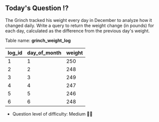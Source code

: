 ## Today's Question ⁉️

The Grinch tracked his weight every day in December to analyze how it changed daily. Write a query to return the weight change (in pounds) for each day, calculated as the difference from the previous day's weight.

Table name: **grinch_weight_log**

| log_id | day_of_month | weight |
|---|---|---|
| 1 | 1 | 250 |
| 2 | 2 | 248 |
| 3 | 3 | 249 |
| 4 | 4 | 247 |
| 5 | 5 | 246 |
| 6 | 6 | 248 |


- Question level of difficulty: Medium 🎅🎅
